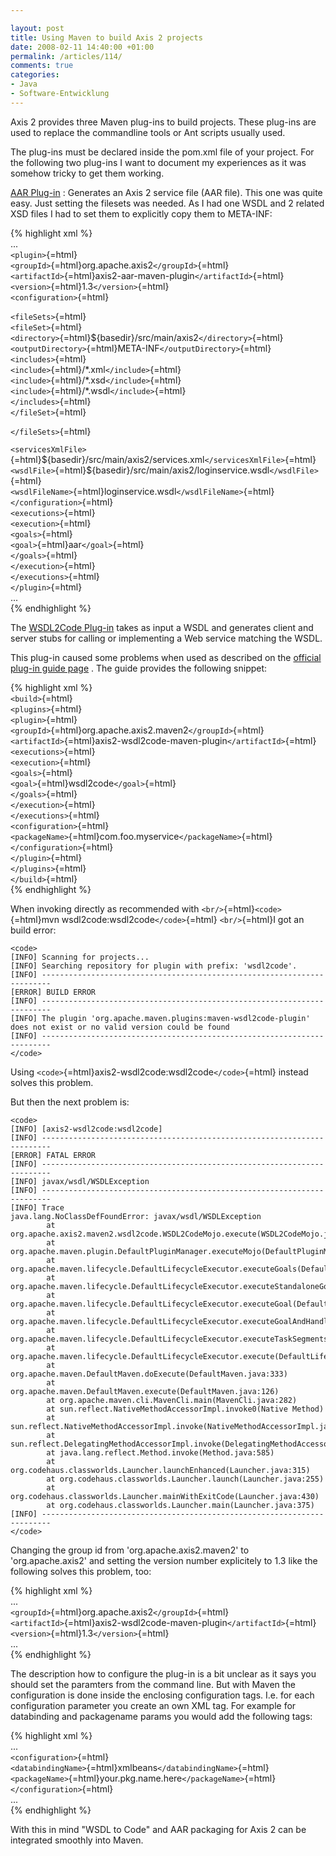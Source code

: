 ```yaml
---

layout: post
title: Using Maven to build Axis 2 projects
date: 2008-02-11 14:40:00 +01:00
permalink: /articles/114/
comments: true
categories: 
- Java
- Software-Entwicklung
---
```


Axis 2 provides three Maven plug-ins to build projects. These plug-ins
are used to replace the commandline tools or Ant scripts usually used.

The plug-ins must be declared inside the pom.xml file of your project.
For the following two plug-ins I want to document my experiences as it
was somehow tricky to get them working.

[AAR
Plug-in](http://ws.apache.org/axis2/tools/1_3/maven-plugins/maven-aar-plugin.html)
: Generates an Axis 2 service file (AAR file). This one was quite easy.
Just setting the filesets was needed. As I had one WSDL and 2 related
XSD files I had to set them to explicitly copy them to META-INF:

{% highlight xml %}\
...\
`<plugin>`{=html}\
`<groupId>`{=html}org.apache.axis2`</groupId>`{=html}\
`<artifactId>`{=html}axis2-aar-maven-plugin`</artifactId>`{=html}\
`<version>`{=html}1.3`</version>`{=html}\
`<configuration>`{=html}

`<fileSets>`{=html}\
`<fileSet>`{=html}\
`<directory>`{=html}\${basedir}/src/main/axis2`</directory>`{=html}\
`<outputDirectory>`{=html}META-INF`</outputDirectory>`{=html}\
`<includes>`{=html}\
`<include>`{=html}/\*.xml`</include>`{=html}\
`<include>`{=html}/\*.xsd`</include>`{=html}\
`<include>`{=html}/\*.wsdl`</include>`{=html}\
`</includes>`{=html}\
`</fileSet>`{=html}

`</fileSets>`{=html}

`<servicesXmlFile>`{=html}\${basedir}/src/main/axis2/services.xml`</servicesXmlFile>`{=html}\
`<wsdlFile>`{=html}\${basedir}/src/main/axis2/loginservice.wsdl`</wsdlFile>`{=html}\
`<wsdlFileName>`{=html}loginservice.wsdl`</wsdlFileName>`{=html}\
`</configuration>`{=html}\
`<executions>`{=html}\
`<execution>`{=html}\
`<goals>`{=html}\
`<goal>`{=html}aar`</goal>`{=html}\
`</goals>`{=html}\
`</execution>`{=html}\
`</executions>`{=html}\
`</plugin>`{=html}\
...\
{% endhighlight %}

The [WSDL2Code
Plug-in](http://ws.apache.org/axis2/tools/1_3/maven-plugins/maven-wsdl2code-plugin.html)
takes as input a WSDL and generates client and server stubs for calling
or implementing a Web service matching the WSDL.

This plug-in caused some problems when used as described on the
[official plug-in guide
page](http://ws.apache.org/axis2/tools/1_3/maven-plugins/maven-wsdl2code-plugin.html)
. The guide provides the following snippet:

{% highlight xml %}\
`<build>`{=html}\
`<plugins>`{=html}\
`<plugin>`{=html}\
`<groupId>`{=html}org.apache.axis2.maven2`</groupId>`{=html}\
`<artifactId>`{=html}axis2-wsdl2code-maven-plugin`</artifactId>`{=html}\
`<executions>`{=html}\
`<execution>`{=html}\
`<goals>`{=html}\
`<goal>`{=html}wsdl2code`</goal>`{=html}\
`</goals>`{=html}\
`</execution>`{=html}\
`</executions>`{=html}\
`<configuration>`{=html}\
`<packageName>`{=html}com.foo.myservice`</packageName>`{=html}\
`</configuration>`{=html}\
`</plugin>`{=html}\
`</plugins>`{=html}\
`</build>`{=html}\
{% endhighlight %}

When invoking directly as recommended with
`<br/>`{=html}`<code>`{=html}mvn wsdl2code:wsdl2code`</code>`{=html}
`<br/>`{=html}I got an build error:

    <code>
    [INFO] Scanning for projects...
    [INFO] Searching repository for plugin with prefix: 'wsdl2code'.
    [INFO] ------------------------------------------------------------------------
    [ERROR] BUILD ERROR
    [INFO] ------------------------------------------------------------------------
    [INFO] The plugin 'org.apache.maven.plugins:maven-wsdl2code-plugin' does not exist or no valid version could be found
    [INFO] ------------------------------------------------------------------------
    </code>

Using `<code>`{=html}axis2-wsdl2code:wsdl2code`</code>`{=html} instead
solves this problem.

But then the next problem is:

    <code>
    [INFO] [axis2-wsdl2code:wsdl2code]
    [INFO] ------------------------------------------------------------------------
    [ERROR] FATAL ERROR
    [INFO] ------------------------------------------------------------------------
    [INFO] javax/wsdl/WSDLException
    [INFO] ------------------------------------------------------------------------
    [INFO] Trace
    java.lang.NoClassDefFoundError: javax/wsdl/WSDLException
            at org.apache.axis2.maven2.wsdl2code.WSDL2CodeMojo.execute(WSDL2CodeMojo.java:396)
            at org.apache.maven.plugin.DefaultPluginManager.executeMojo(DefaultPluginManager.java:447)
            at org.apache.maven.lifecycle.DefaultLifecycleExecutor.executeGoals(DefaultLifecycleExecutor.java:539)
            at org.apache.maven.lifecycle.DefaultLifecycleExecutor.executeStandaloneGoal(DefaultLifecycleExecutor.java:493)
            at org.apache.maven.lifecycle.DefaultLifecycleExecutor.executeGoal(DefaultLifecycleExecutor.java:463)
            at org.apache.maven.lifecycle.DefaultLifecycleExecutor.executeGoalAndHandleFailures(DefaultLifecycleExecutor.java:311)
            at org.apache.maven.lifecycle.DefaultLifecycleExecutor.executeTaskSegments(DefaultLifecycleExecutor.java:278)
            at org.apache.maven.lifecycle.DefaultLifecycleExecutor.execute(DefaultLifecycleExecutor.java:143)
            at org.apache.maven.DefaultMaven.doExecute(DefaultMaven.java:333)
            at org.apache.maven.DefaultMaven.execute(DefaultMaven.java:126)
            at org.apache.maven.cli.MavenCli.main(MavenCli.java:282)
            at sun.reflect.NativeMethodAccessorImpl.invoke0(Native Method)
            at sun.reflect.NativeMethodAccessorImpl.invoke(NativeMethodAccessorImpl.java:39)
            at sun.reflect.DelegatingMethodAccessorImpl.invoke(DelegatingMethodAccessorImpl.java:25)
            at java.lang.reflect.Method.invoke(Method.java:585)
            at org.codehaus.classworlds.Launcher.launchEnhanced(Launcher.java:315)
            at org.codehaus.classworlds.Launcher.launch(Launcher.java:255)
            at org.codehaus.classworlds.Launcher.mainWithExitCode(Launcher.java:430)
            at org.codehaus.classworlds.Launcher.main(Launcher.java:375)
    [INFO] ------------------------------------------------------------------------
    </code>

Changing the group id from 'org.apache.axis2.maven2' to
'org.apache.axis2' and setting the version number explicitely to 1.3
like the following solves this problem, too:

{% highlight xml %}\
...\
`<groupId>`{=html}org.apache.axis2`</groupId>`{=html}\
`<artifactId>`{=html}axis2-wsdl2code-maven-plugin`</artifactId>`{=html}\
`<version>`{=html}1.3`</version>`{=html}\
...\
{% endhighlight %}

The description how to configure the plug-in is a bit unclear as it says
you should set the paramters from the command line. But with Maven the
configuration is done inside the enclosing configuration tags. I.e. for
each configuration parameter you create an own XML tag. For example for
databinding and packagename params you would add the following tags:

{% highlight xml %}\
...\
`<configuration>`{=html}\
`<databindingName>`{=html}xmlbeans`</databindingName>`{=html}\
`<packageName>`{=html}your.pkg.name.here`</packageName>`{=html}\
`</configuration>`{=html}\
...\
{% endhighlight %}

With this in mind "WSDL to Code" and AAR packaging for Axis 2 can be
integrated smoothly into Maven.
